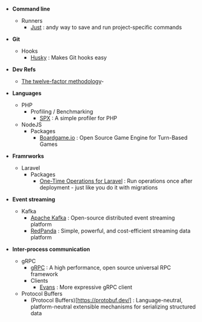 - **Command line**
  - Runners
    - [Just](https://just.systems/man/en/) : andy way to save and run project-specific commands
      
- **Git**
  - Hooks
    - [Husky](https://typicode.github.io/husky/) : Makes Git hooks easy
      
- **Dev Refs**
  - [The twelve-factor methodology](https://www.12factor.net/)-
    
- **Languages**
  - PHP
    - Profiling / Benchmarking
      - [SPX](https://github.com/NoiseByNorthwest/php-spx) : A simple profiler for PHP
  - NodeJS
    - Packages
      - [Boardgame.io](https://boardgame.io/) : Open Source Game Engine for Turn-Based Games
        
- **Framrworks**
  - Laravel
    - Packages
      - [One-Time Operations for Laravel](https://github.com/TimoKoerber/laravel-one-time-operations) : Run operations once after deployment - just like you do it with migrations

- **Event streaming**
  - Kafka
    - [Apache Kafka](https://kafka.apache.org/) : Open-source distributed event streaming platform
    - [RedPanda](https://redpanda.com/) : Simple, powerful, and cost-efficient streaming data platform
      
- **Inter-process communication**
  - gRPC
    - [gRPC](https://grpc.io/) : A high performance, open source universal RPC framework
    - Clients
      - [Evans](https://github.com/ktr0731/evans) : More expressive gRPC client
  - Protocol Buffers
    - (Protocol Buffers)[https://protobuf.dev/] : Language-neutral, platform-neutral extensible mechanisms for serializing structured data

